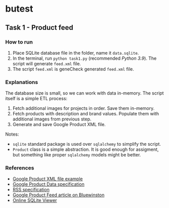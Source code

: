 # butest

## Task 1 - Product feed

### How to run

1. Place SQLite database file in the folder, name it `data.sqlite`.
2. In the terminal, run `python task1.py` (recommended *Python 3.9*). The script will generate `feed.xml` file.
3. The script `feed.xml` is geneCheck generated `feed.xml` file.

### Explanations

The database size is small, so we can work with data in-memory.
The script itself is a simple ETL process:

1. Fetch additional images for projects in order. Save them in-memory.
2. Fetch products with description and brand values. Populate them with additional images from previous step. 
3. Generate and save Google Product XML file.

Notes:

- `sqlite` standard package is used over `sqlalchemy` to simplify the script.
- `Product` class is a simple abstraction. It is good enough for assigment, but something like proper `sqlalchemy` models might be better.

### References

- [Google Product XML file example](https://support.google.com/merchants/answer/160589?hl=en)
- [Google Product Data specification](https://support.google.com/merchants/answer/7052112#zippy=,quick-reference)
- [RSS specification](https://validator.w3.org/feed/docs/rss2.html#:~:text=RSS%20is%20a%20Web%20content,Web%20Consortium%20(W3C)%20website.
)
- [Google Product Feed article on Bluewinston](https://www.bluewinston.com/what-is-google-shopping-product-feed-specification-and-how-can-it-benefit-you/
)
- [Online SQLite Viewer](https://inloop.github.io/sqlite-viewer/)

